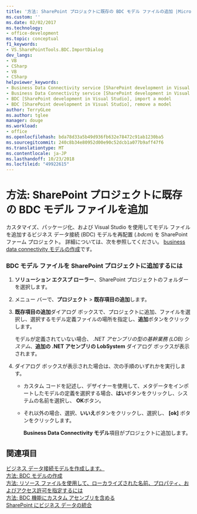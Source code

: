 ```yaml
---
title: '方法: SharePoint プロジェクトに既存の BDC モデル ファイルの追加 |Microsoft Docs'
ms.custom: ''
ms.date: 02/02/2017
ms.technology:
- office-development
ms.topic: conceptual
f1_keywords:
- VS.SharePointTools.BDC.ImportDialog
dev_langs:
- VB
- CSharp
- VB
- CSharp
helpviewer_keywords:
- Business Data Connectivity service [SharePoint development in Visual Studio], import a model
- Business Data Connectivity service [SharePoint development in Visual Studio], reuse a model
- BDC [SharePoint development in Visual Studio], import a model
- BDC [SharePoint development in Visual Studio], remove a model
author: TerryGLee
ms.author: tglee
manager: douge
ms.workload:
- office
ms.openlocfilehash: bda78d33a5b49d936fb632e78472c91ab1230ba5
ms.sourcegitcommit: 240c8b34e80952d00e90c52dcb1a077b9aff47f6
ms.translationtype: MT
ms.contentlocale: ja-JP
ms.lasthandoff: 10/23/2018
ms.locfileid: "49922615"
---
```

# <a name="how-to-add-an-existing-bdc-model-file-to-a-sharepoint-project"></a>方法: SharePoint プロジェクトに既存の BDC モデル ファイルを追加
  カスタマイズ、パッケージ化、および Visual Studio を使用してモデル ファイルを追加するビジネス データ接続 (BDC) モデルを再配置 (*.bdcm*) を SharePoint ファーム プロジェクト。 詳細については、次を参照してください。 [business data connectivity モデルの作成](../sharepoint/creating-a-business-data-connectivity-model.md)です。  
  
### <a name="to-add-a-bdc-model-file-to-a-sharepoint-project"></a>BDC モデル ファイルを SharePoint プロジェクトに追加するには  
  
1. **ソリューション エクスプ ローラー**、SharePoint プロジェクトのフォルダーを選択します。  
  
2. メニュー バーで、**プロジェクト** > **既存項目の追加**します。  
  
3. **既存項目の追加**ダイアログ ボックスで、プロジェクトに追加、ファイルを選択し、選択するモデル定義ファイルの場所を指定し、**追加**ボタンをクリックします。  
  
    モデルが定義されていない場合、 *.NET アセンブリの型の基幹業務 (LOB) システム*、**追加の .NET アセンブリの LobSystem**  ダイアログ ボックスが表示されます。  
  
4. ダイアログ ボックスが表示された場合は、次の手順のいずれかを実行します。  
  
   - カスタム コードを記述し、デザイナーを使用して、メタデータをインポートしたモデルの定義を選択する場合、**はい**ボタンをクリックし、システムの名前を選択し、 **OK**ボタン。  
  
   - それ以外の場合、選択、**いいえ**ボタンをクリックし、選択し、 **[ok]** ボタンをクリックします。  
  
     **Business Data Connectivity モデル**項目がプロジェクトに追加します。  
  
## <a name="see-also"></a>関連項目
 [ビジネス データ接続モデルを作成します。](../sharepoint/creating-a-business-data-connectivity-model.md)   
 [方法: BDC モデルの作成](../sharepoint/how-to-create-a-bdc-model.md)   
 [方法: リソース ファイルを使用して、ローカライズされた名前、プロパティ、およびアクセス許可を指定するには](../sharepoint/how-to-use-a-resource-file-to-specify-localized-names-properties-and-permissions.md)   
 [方法: BDC 機能にカスタム アセンブリを含める](../sharepoint/how-to-include-a-custom-assembly-in-a-bdc-feature.md)   
 [SharePoint にビジネス データの統合](../sharepoint/integrating-business-data-into-sharepoint.md)  
  
 
